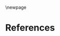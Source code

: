 \newpage
# References
<!-- References will automatically included here when the document is built -->